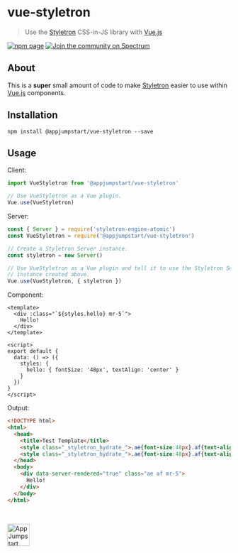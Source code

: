 # vue-styletron
> Use the [Styletron](https://github.com/rtsao/styletron) CSS-in-JS library with
> [Vue.js](https://github.com/vuejs/vue)

[![npm page][npm-image]][npm-url]
[![Join the community on Spectrum][spectrum-image]][spectrum-url]

## About

This is a **super** small amount of code to make
[Styletron](https://github.com/rtsao/styletron) easier to use within
[Vue.js](https://github.com/vuejs/vue) components.

## Installation

```
npm install @appjumpstart/vue-styletron --save
```

## Usage


Client:

```js
import VueStyletron from '@appjumpstart/vue-styletron'

// Use VueStyletron as a Vue plugin.
Vue.use(VueStyletron)
```

Server:

```js
const { Server } = require('styletron-engine-atomic')
const VueStyletron = require('@appjumpstart/vue-styletron')

// Create a Styletron Server instance.
const styletron = new Server()

// Use VueStyletron as a Vue plugin and tell it to use the Styletron Server
// instance created above.
Vue.use(VueStyletron, { styletron })
```

Component:

```vue
<template>
  <div :class="`${styles.hello} mr-5`">
    Hello!
  </div>
</template>

<script>
export default {
  data: () => ({
    styles: {
      hello: { fontSize: '48px', textAlign: 'center' }
    }
  })
}
</script>
```

Output:

```html
<!DOCTYPE html>
<html>
  <head>
    <title>Test Template</title>
    <style class="_styletron_hydrate_">.ae{font-size:48px}.af{text-align:center}</style>
    <style class="_styletron_hydrate_">.ae{font-size:48px}.af{text-align:center}</style>
  </head>
  <body>
    <div data-server-rendered="true" class="ae af mr-5">
      Hello!
    </div>
  </body>
</html>
```

&nbsp;

<a href="https://github.com/appjumpstart">
  <img
    alt="AppJumpstart"
    src="https://appjumpstart.nyc3.digitaloceanspaces.com/assets/appjumpstart-transparent.png"
    height="50">
</a>

[npm-image]: https://badge.fury.io/js/@appjumpstart/vue-styletron.svg
[npm-url]: https://npmjs.org/package/@appjumpstart/vue-styletron
[spectrum-image]: https://withspectrum.github.io/badge/badge.svg
[spectrum-url]: https://spectrum.chat/appjumpstart/general
